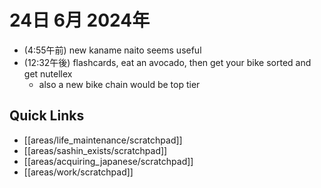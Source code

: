 # 24日 6月 2024年
- (4:55午前) new kaname naito seems useful
- (12:32午後) flashcards, eat an avocado, then get your bike sorted and get nutellex
  - also a new bike chain would be top tier




## Quick Links
- [[areas/life_maintenance/scratchpad]]
- [[areas/sashin_exists/scratchpad]]
- [[areas/acquiring_japanese/scratchpad]]
- [[areas/work/scratchpad]]
